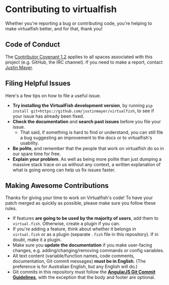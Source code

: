 # Contributing to virtualfish

Whether you're reporting a bug or contributing code, you're helping to make virtualfish better, and for that, thank you!

## Code of Conduct

The [Contributor Covenant 1.2](https://www.contributor-covenant.org/version/1/2/0/code-of-conduct/) applies to all spaces associated with this project (e.g. GitHub, the IRC channel). If you need to make a report, contact [Justin Mayer](https://justinmayer.com/ciao-justin/).

## Filing Helpful Issues

Here's a few tips on how to file a useful issue.

- **Try installing the VirtualFish development version**, by running `pip install git+https://github.com/justinmayer/virtualfish`, to see if your issue has already been fixed.
- **Check the documentation** and **search past issues** before you file your issue.
    - That said, if something is hard to find or understand, you can still file a bug suggesting an improvement to the docs or to virtualfish's usability.
- **Be polite**, and remember that the people that work on virtualfish do so in our spare time for free.
- **Explain your problem**. As well as being more polite than just dumping a massive stack trace on us without any context, a written explanation of what is going wrong can help us fix issues faster.

## Making Awesome Contributions

Thanks for giving your time to work on Virtualfish's code! To have your patch merged as quickly as possible, please make sure you follow these rules.

- If features **are going to be used by the majority of users**, add them to `virtual.fish`. Otherwise, create a plugin if you can.
- If you're adding a feature, think about whether it belongs in `virtual.fish` or as a plugin (separate `.fish` file in this repository). If in doubt, make it a plugin.
- Make sure you **update the documentation** if you make user-facing changes, e.g. adding/changing/removing commands or config variables.
- All text content (variable/function names, code comments, documentation, Git commit messages) **must be in English**. (The preference is for Australian English, but any English will do.)
- Git commits in this repository must follow the **[AngularJS Git Commit Guidelines](https://github.com/angular/angular.js/blob/master/CONTRIBUTING.md#commit)**, with the exception that the body and footer are optional.
